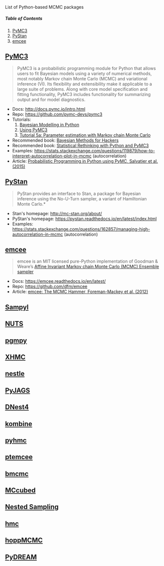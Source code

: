 
List of Python-based MCMC packages

##### Table of Contents  
1. [PyMC3](#pymc3) 
1. [PyStan](#pystan) 
1. [emcee](#emcee)


## [PyMC3](http://docs.pymc.io/intro.html)

> PyMC3 is a probabilistic programming module for Python that allows users
to fit Bayesian models using a variety of numerical methods, most notably
Markov chain Monte Carlo (MCMC) and variational inference (VI). Its flexibility
and extensibility make it applicable to a large suite of problems. Along with
core model specification and fitting functionality, PyMC3 includes
functionality for summarizing output and for model diagnostics.

* Docs: http://docs.pymc.io/intro.html
* Repo: https://github.com/pymc-devs/pymc3
* Tutorials:
  1. [Bayesian Modelling in Python](https://github.com/markdregan/Bayesian-Modelling-in-Python)
  1. [Using PyMC3](http://people.duke.edu/~ccc14/sta-663-2017/19A_PyMC3.html)
  1. [Tutorial 5a: Parameter estimation with Markov chain Monte Carlo](http://bebi103.caltech.edu.s3-website-us-east-1.amazonaws.com/2017/tutorials/t5a_mcmc.html)
* Recommended book: [Bayesian Methods for Hackers](https://github.com/CamDavidsonPilon/Probabilistic-Programming-and-Bayesian-Methods-for-Hackers)
* Recommended book: [Statistical Rethinking with Python and PyMC3](https://github.com/aloctavodia/Statistical-Rethinking-with-Python-and-PyMC3)
* Examples: https://stats.stackexchange.com/questions/119879/how-to-interpret-autocorrelation-plot-in-mcmc (autocorrelation)
* Article: [Probabilistic Programming in Python using PyMC, Salvatier et al. (2015)](https://arxiv.org/abs/1507.08050)


## [PyStan](http://mc-stan.org/about/)

> PyStan provides an interface to Stan, a package for Bayesian inference using
the No-U-Turn sampler, a variant of Hamiltonian Monte Carlo.*

* Stan's homepage: http://mc-stan.org/about/
* PyStan's homepage: https://pystan.readthedocs.io/en/latest/index.html
* Examples: https://stats.stackexchange.com/questions/162857/managing-high-autocorrelation-in-mcmc (autocorrelation)


## [emcee](http://dfm.io/emcee/current/)

> emcee is an MIT licensed pure-Python implementation of Goodman & Weare’s
[Affine Invariant Markov chain Monte Carlo (MCMC) Ensemble
sampler](http://msp.berkeley.edu/camcos/2010/5-1/p04.xhtml)

* Docs: https://emcee.readthedocs.io/en/latest/
* Repo: https://github.com/dfm/emcee
* Article: [emcee: The MCMC Hammer, Foreman-Mackey et al.
(2012)](https://arxiv.org/abs/1202.3665)



## [Sampyl](http://matatat.org/sampyl/index.html)
## [NUTS](https://github.com/mfouesneau/NUTS)
## [pgmpy](https://github.com/pgmpy/pgmpy)
## [XHMC](https://arxiv.org/abs/1601.00225)
## [nestle](http://kylebarbary.com/nestle/)
## [PyJAGS](https://pyjags.readthedocs.io/en/latest/?badge=latest)
## [DNest4](https://github.com/eggplantbren/DNest4)
## [kombine](http://pages.uoregon.edu/bfarr/kombine/index.html)
## [pyhmc](https://pythonhosted.org/pyhmc/index.html)
## [ptemcee](http://ptemcee.readthedocs.io/en/latest/)
## [bmcmc](http://bmcmc.readthedocs.io/en/latest/index.html)
## [MCcubed](http://pcubillos.github.io/MCcubed/)
## [Nested Sampling](http://js850.github.io/nested_sampling/)
## [hmc](https://github.com/bd-j/hmc)
## [hoppMCMC](https://github.com/kerguler/hoppMCMC)
## [PyDREAM](https://github.com/LoLab-VU/PyDREAM)
